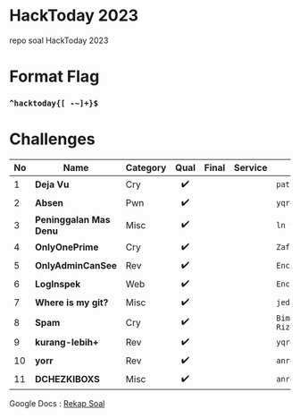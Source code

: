 # HackToday 2023
repo soal HackToday 2023

# Format Flag
### `^hacktoday{[ -~]+}$` ###

# Challenges
| No 	| Name                     	| Category 	| Qual 	| Final 	| Service 	| Author        	|
|----	|--------------------------	|----------	|:------: |-------	|---------	|---------------|
| 1  	| **Deja Vu**               | Cry      	|✔️     	|       	|         	| `patsac#9402` 	|
| 2  	| **Absen**                	| Pwn      	|✔️     	|       	|         	| `yqroo#2166`  	|
| 3  	| **Peninggalan Mas Denu** 	| Misc     	|✔️     	|       	|         	| `ln y#1800`   	|
| 4  	| **OnlyOnePrime** 	        | Cry     	|✔️     	|       	|         	| `ZafiN#5650`   	|
| 5  	| **OnlyAdminCanSee** 	    | Rev     	|✔️     	|       	|         	| `Encrypted#0166`|
| 6  	| **LogInspek** 	          | Web     	|✔️     	|       	|         	| `Encrypted#0166`|
| 7   | **Where is my git?**      | Misc      |✔️       |           |           | `jedi#5782`       |
| 8   | **Spam**                  | Cry       |✔️       |         |           | `Bima Rizqy#8070`       |
| 9   | **kurang-lebih+**         | Rev       |✔️       |           |           | `yqroo#2166`        |
|10   | **yorr**                  | Rev       |✔️       |          |            | `anro128`      |
|11   | **DCHEZKIBOXS**           | Misc       |✔️       |          |            | `anro128`      |

Google Docs : [Rekap Soal](https://docs.google.com/document/d/1Jkl5ULk40FsfhADBwwzSAZdu2R5L2Sa29-jTCr5_meM/edit?usp=sharing)
